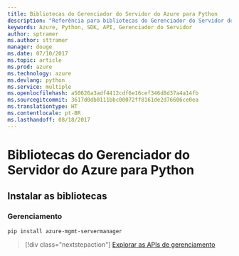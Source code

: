 ```yaml
---
title: Bibliotecas do Gerenciador do Servidor do Azure para Python
description: "Referência para bibliotecas do Gerenciador do Servidor do Azure para Python"
keywords: Azure, Python, SDK, API, Gerenciador do Servidor
author: sptramer
ms.author: sttramer
manager: douge
ms.date: 07/10/2017
ms.topic: article
ms.prod: azure
ms.technology: azure
ms.devlang: python
ms.service: multiple
ms.openlocfilehash: a50626a3adf4412cdf6e16cef346d8d37a4a14fb
ms.sourcegitcommit: 3617d0db0111bbc00072ff8161de2d76606ce0ea
ms.translationtype: HT
ms.contentlocale: pt-BR
ms.lasthandoff: 08/18/2017
---
```

# <a name="azure-server-manager-libraries-for-python"></a>Bibliotecas do Gerenciador do Servidor do Azure para Python

## <a name="install-the-libraries"></a>Instalar as bibliotecas


### <a name="management"></a>Gerenciamento

```bash
pip install azure-mgmt-servermanager
```
> [!div class="nextstepaction"]
> [Explorar as APIs de gerenciamento](/python/api/overview/azure/servermanager/managementlibrary)